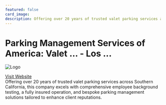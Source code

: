 ```yaml
---
featured: false
card_image: 
description: Offering over 20 years of trusted valet parking services across Southern California, this company excels with comprehensive employee background testing, a fully insured operation, and bespoke parking management solutions tailored to enhance client reputations.
---
```


# Parking Management Services of America: Valet ... - Los ...
<img src="" alt="Logo" style="max-width: 200px; height: auto;">

<a href="https://pmsacorp.com/">Visit Website</a>  
Offering over 20 years of trusted valet parking services across Southern California, this company excels with comprehensive employee background testing, a fully insured operation, and bespoke parking management solutions tailored to enhance client reputations.
